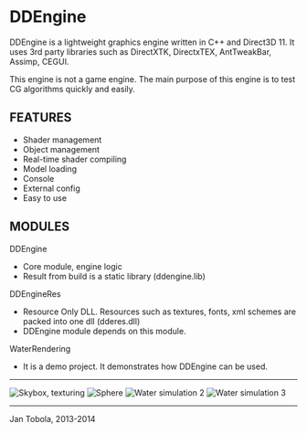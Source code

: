 DDEngine
========

DDEngine is a lightweight graphics engine written in C++ and Direct3D 11. It uses 3rd party libraries such as DirectXTK, DirectxTEX, AntTweakBar, Assimp, CEGUI.

This engine is not a game engine. The main purpose of this engine is to test CG algorithms quickly and easily.

FEATURES
--------
- Shader management
- Object management
- Real-time shader compiling
- Model loading
- Console
- External config
- Easy to use

MODULES
-------

DDEngine
- Core module, engine logic
- Result from build is a static library (ddengine.lib)

DDEngineRes
- Resource Only DLL. Resources such as textures, fonts, xml schemes are packed into one dll (dderes.dll)
- DDEngine module depends on this module.

WaterRendering
- It is a demo project. It demonstrates how DDEngine can be used.



-----------------

![Skybox, texturing](http://fii.cz/vbhhaepq)
![Sphere](http://puu.sh/cAxqS/1ffe115e88.jpg)
![Water simulation 2](https://scontent-a.xx.fbcdn.net/hphotos-prn2/t31.0-8/10286810_10202082145115757_252098159032020820_o.jpg)
![Water simulation 3](https://scontent-a.xx.fbcdn.net/hphotos-prn2/l/t31.0-8/10275344_10202088807242306_7099633422965902923_o.jpg)


---------------------
Jan Tobola, 2013-2014
